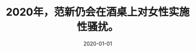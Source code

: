---
title:  "2020年，范新仍会在酒桌上对女性实施性骚扰。"
date:   2020-01-01
categories: [timeline]
tags: [timeline]
---